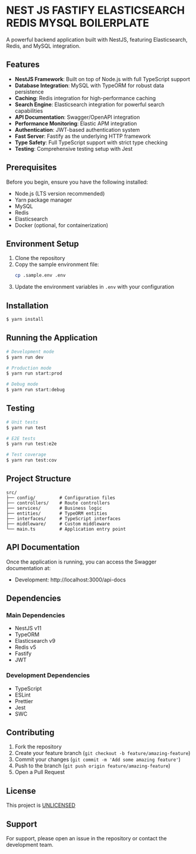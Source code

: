 # NEST JS FASTIFY ELASTICSEARCH REDIS MYSQL BOILERPLATE

A powerful backend application built with NestJS, featuring Elasticsearch, Redis, and MySQL integration.

## Features

- **NestJS Framework**: Built on top of Node.js with full TypeScript support
- **Database Integration**: MySQL with TypeORM for robust data persistence
- **Caching**: Redis integration for high-performance caching
- **Search Engine**: Elasticsearch integration for powerful search capabilities
- **API Documentation**: Swagger/OpenAPI integration
- **Performance Monitoring**: Elastic APM integration
- **Authentication**: JWT-based authentication system
- **Fast Server**: Fastify as the underlying HTTP framework
- **Type Safety**: Full TypeScript support with strict type checking
- **Testing**: Comprehensive testing setup with Jest

## Prerequisites

Before you begin, ensure you have the following installed:
- Node.js (LTS version recommended)
- Yarn package manager
- MySQL
- Redis
- Elasticsearch
- Docker (optional, for containerization)

## Environment Setup

1. Clone the repository
2. Copy the sample environment file:
   ```bash
   cp .sample.env .env
   ```
3. Update the environment variables in `.env` with your configuration

## Installation

```bash
$ yarn install
```

## Running the Application

```bash
# Development mode
$ yarn run dev

# Production mode
$ yarn run start:prod

# Debug mode
$ yarn run start:debug
```

## Testing

```bash
# Unit tests
$ yarn run test

# E2E tests
$ yarn run test:e2e

# Test coverage
$ yarn run test:cov
```

## Project Structure

```
src/
├── config/         # Configuration files
├── controllers/    # Route controllers
├── services/       # Business logic
├── entities/       # TypeORM entities
├── interfaces/     # TypeScript interfaces
├── middleware/     # Custom middleware
└── main.ts         # Application entry point
```

## API Documentation

Once the application is running, you can access the Swagger documentation at:
- Development: http://localhost:3000/api-docs

## Dependencies

### Main Dependencies
- NestJS v11
- TypeORM
- Elasticsearch v9
- Redis v5
- Fastify
- JWT

### Development Dependencies
- TypeScript
- ESLint
- Prettier
- Jest
- SWC

## Contributing

1. Fork the repository
2. Create your feature branch (`git checkout -b feature/amazing-feature`)
3. Commit your changes (`git commit -m 'Add some amazing feature'`)
4. Push to the branch (`git push origin feature/amazing-feature`)
5. Open a Pull Request

## License

This project is [UNLICENSED](LICENSE)

## Support

For support, please open an issue in the repository or contact the development team.
